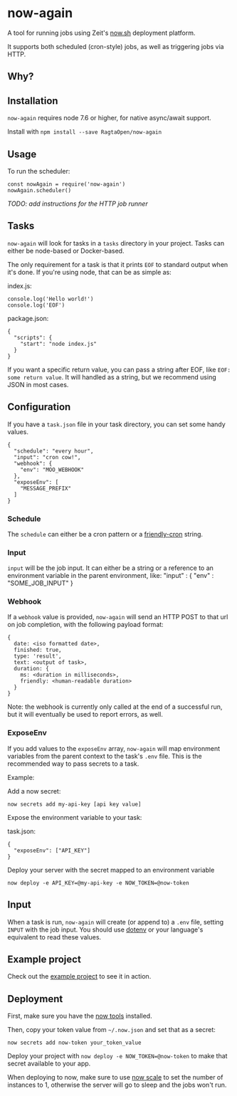 # now-again

A tool for running jobs using Zeit's [now.sh](https://zeit.co/now) deployment platform.

It supports both scheduled (cron-style) jobs, as well as triggering jobs via HTTP.

## Why?

## Installation

`now-again` requires node 7.6 or higher, for native async/await support.

Install with `npm install --save RagtaOpen/now-again`

## Usage

To run the scheduler:

    const nowAgain = require('now-again')
    nowAgain.scheduler()
    
*TODO: add instructions for the HTTP job runner*
    
## Tasks

`now-again` will look for tasks in a `tasks` directory in your project. Tasks can either be node-based or Docker-based.

The only requirement for a task is that it prints `EOF` to standard output when it's done. If you're using node, that can be as simple as:

index.js:

    console.log('Hello world!')
    console.log('EOF')
    
package.json:

    {
      "scripts": {
        "start": "node index.js"
      }
    }
    
If you want a specific return value, you can pass a string after EOF, like `EOF: some return value`. It will handled as a string, but we recommend using JSON in most cases.

## Configuration

If you have a `task.json` file in your task directory, you can set some handy values.

    {
      "schedule": "every hour",
      "input": "cron cow!",
      "webhook": {
        "env": "MOO_WEBHOOK"
      },
      "exposeEnv": [
        "MESSAGE_PREFIX"
      ]
    }

### Schedule

  The `schedule` can either be a cron pattern or a [friendly-cron](https://www.npmjs.com/package/friendly-cron) string.
  
### Input

  `input` will be the job input. It can either be a string or a reference to an environment variable in the parent environment, like:
      "input" : {
        "env" : "SOME_JOB_INPUT"
      }
      
### Webhook

If a `webhook` value is provided, `now-again` will send an HTTP POST to that url on job completion, with the following payload format:
  
    {
      date: <iso formatted date>,
      finished: true,
      type: 'result',
      text: <output of task>,
      duration: {
        ms: <duration in milliseconds>,
        friendly: <human-readable duration>
      }
    }
        
Note: the webhook is currently only called at the end of a successful run, but it will eventually be used to report errors, as well.  
    
### ExposeEnv

If you add values to the `exposeEnv` array, `now-again` will map environment variables from the parent context to the task's `.env` file. This is the recommended way to pass secrets to a task.

Example:

Add a now secret:

    now secrets add my-api-key [api key value]

Expose the environment variable to your task:

task.json:

    {
      "exposeEnv": ["API_KEY"]
    }
    
Deploy your server with the secret mapped to an environment variable

    now deploy -e API_KEY=@my-api-key -e NOW_TOKEN=@now-token
  

## Input

When a task is run, `now-again` will create (or append to) a `.env` file, setting `INPUT` with the job input. You should use [dotenv](https://www.npmjs.com/package/dotenv) or your language's equivalent to read these values.


## Example project

Check out the [example project](https://github.com/RagtagOpen/now-again-example) to see it in action.

## Deployment

First, make sure you have the [now tools](https://zeit.co/download) installed.

Then, copy your token value from `~/.now.json` and set that as a secret:

    now secrets add now-token your_token_value

Deploy your project with `now deploy -e NOW_TOKEN=@now-token` to make that secret available to your app.

When deploying to now, make sure to use [now scale](https://zeit.co/blog/scale) to set the number of instances to 1, otherwise the server will go to sleep and the jobs won't run.
